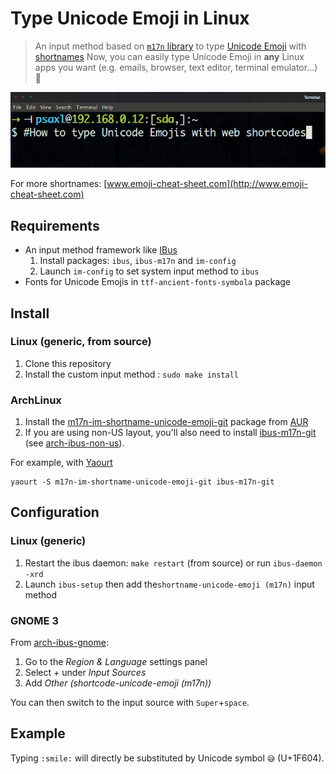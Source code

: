 Type Unicode Emoji in Linux
===========================

> An input method based on [`m17n` library](http://www.nongnu.org/m17n) to type [Unicode Emoji](http://apps.timwhitlock.info/emoji/tables/unicode) with [shortnames](http://www.emoji-cheat-sheet.com)
> Now, you can easily type Unicode Emoji in **any** Linux apps you want (e.g. emails, browser, text editor, terminal emulator...) :grimacing:

![Alt name](screenshot.gif "Example of Unicode Emoji typing")

For more shortnames: [www.emoji-cheat-sheet.com](http://www.emoji-cheat-sheet.com)

Requirements
------------
- An input method framework like [IBus](https://github.com/ibus/ibus/wiki)
  1. Install packages: `ibus`, `ibus-m17n` and `im-config`
  2. Launch `im-config` to set system input method to `ibus`
- Fonts for Unicode Emojis in `ttf-ancient-fonts-symbola` package

Install
-------

### Linux (generic, from source)
1. Clone this repository
2. Install the custom input method : `sudo make install`

### ArchLinux
1. Install the [m17n-im-shortname-unicode-emoji-git] package from [AUR]
2. If you are using non-US layout, you'll also need to install [ibus-m17n-git]
   (see [arch-ibus-non-us]).

For example, with [Yaourt]

    yaourt -S m17n-im-shortname-unicode-emoji-git ibus-m17n-git

Configuration
-------------

### Linux (generic)
1. Restart the ibus daemon: `make restart` (from source) or run `ibus-daemon -xrd`
2. Launch `ibus-setup` then add the`shortname-unicode-emoji (m17n)` input method

### GNOME 3
From [arch-ibus-gnome]:

1. Go to the _Region & Language_ settings panel
2. Select _+_ under _Input Sources_
3. Add _Other (shortcode-unicode-emoji (m17n))_

You can then switch to the input source with `Super`+`space`.

Example
-------
Typing `:smile:` will directly be substituted by Unicode symbol `😅` (U+1F604).

[m17n-im-shortname-unicode-emoji-git]: https://aur.archlinux.org/packages/m17n-im-shortname-unicode-emoji-git/
[AUR]: https://aur.archlinux.org/
[ibus-m17n-git]: https://aur.archlinux.org/packages/ibus-m17n-git/
[arch-ibus-non-us]: https://wiki.archlinux.org/index.php/IBus#Non_US_keyboards
[Yaourt]: https://archlinux.fr/yaourt-en
[arch-ibus-gnome]: https://wiki.archlinux.org/index.php/IBus#GNOME
